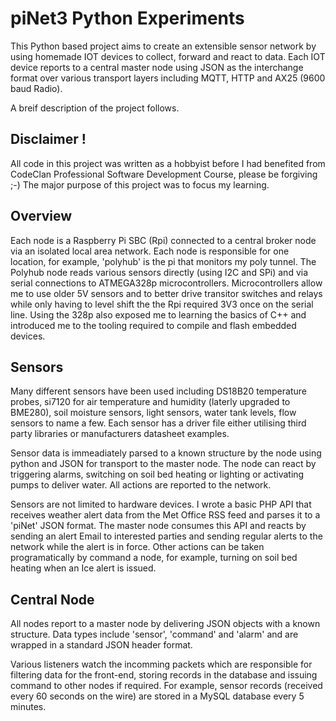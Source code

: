 # piNet3 Python Experiments

This Python based project aims to create an extensible sensor network by using homemade IOT devices to collect, forward and react to data.  Each IOT device reports to a central master node using JSON as the interchange format over various transport layers including MQTT, HTTP and AX25 (9600 baud Radio).  

A breif description of the project follows.

## Disclaimer !
All code in this project was written as a hobbyist before I had benefited from CodeClan Professional Software Development Course, please be forgiving ;-)  The major purpose of this project was to focus my learning.

## Overview

Each node is a Raspberry Pi SBC (Rpi) connected to a central broker node via an isolated local area network.  Each node is responsible for one location, for example, 'polyhub' is the pi that monitors my poly tunnel.  The Polyhub node reads various sensors directly (using I2C and SPi) and via serial connections to ATMEGA328p microcontrollers.  Microcontrollers allow me to use older 5V sensors and to better drive transitor switches and relays while only having to level shift the the Rpi required 3V3 once on the serial line.  Using the 328p also exposed me to learning the basics of C++ and introduced me to the tooling required to compile and flash embedded devices.

## Sensors 
Many different sensors have been used including DS18B20 temperature probes, si7120 for air temperature and humidity (laterly upgraded to BME280), soil moisture sensors, light sensors, water tank levels, flow sensors to name a few.  Each sensor has a driver file either utilising third party libraries or manufacturers datasheet examples.

Sensor data is immeadiately parsed to a known structure by the node using python and JSON for transport to the master node.  The node can react by triggering alarms, switching on soil bed heating or lighting or activating pumps to deliver water.  All actions are reported to the network.

Sensors are not limited to hardware devices.  I wrote a basic PHP API that receives weather alert data from the Met Office RSS feed and parses it to a 'piNet' JSON format.  The master node consumes this API and reacts by sending an alert Email to interested parties and sending regular alerts to the network while the alert is in force.  Other actions can be taken programatically by command a node, for example, turning on soil bed heating when an Ice alert is issued.

## Central Node
All nodes report to a master node by delivering JSON objects with a known structure.  Data types include 'sensor', 'command' and 'alarm' and are wrapped in a standard JSON header format.

Various listeners watch the incomming packets which are responsible for filtering data for the front-end, storing records in the database and issuing command to other nodes if required.  For example, sensor records (received every 60 seconds on the wire) are stored in a MySQL database every 5 minutes.  

